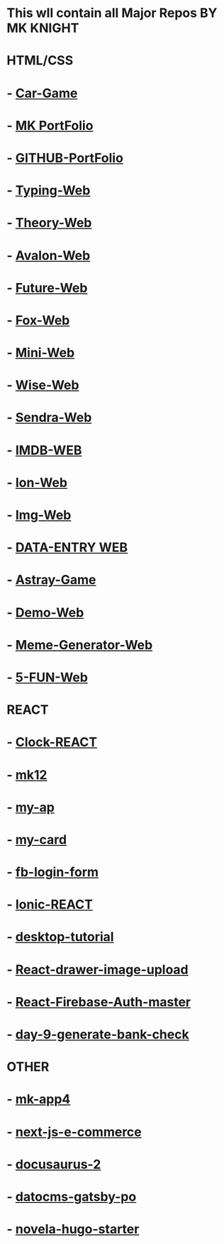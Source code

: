 # This wll contain all Major Repos BY MK KNIGHT
 
#               HTML/CSS

# - [Car-Game](https://github.com/mk-knight23/mk3)

# - [MK PortFolio](https://github.com/mk-knight23/mk-portfolio)

# - [GITHUB-PortFolio](https://github.com/mk-knight23/mk-knight23)

# - [Typing-Web](https://github.com/mk-knight23/typing12)

# - [Theory-Web](https://github.com/mk-knight23/theory)

# - [Avalon-Web](https://github.com/mk-knight23/avalon)

# - [Future-Web](https://github.com/mk-knight23/future)

# - [Fox-Web](https://github.com/mk-knight23/fox)

# - [Mini-Web](https://github.com/mk-knight23/minipic)

# - [Wise-Web](https://github.com/mk-knight23/wise)

# - [Sendra-Web](https://github.com/mk-knight23/sendra)

# - [IMDB-WEB](https://github.com/mk-knight23/imdbApi)

# - [Ion-Web](https://github.com/mk-knight23/mk-courses)

# - [Img-Web](https://github.com/mk-knight23/upload-img-fire)

# - [DATA-ENTRY WEB](https://github.com/mk-knight23/DATA-ENTRY)

# - [Astray-Game](https://github.com/mk-knight23/Astray-master)

# - [Demo-Web](https://github.com/mk-knight23/mydemo)

# - [Meme-Generator-Web](https://github.com/mk-knight23/meme-generator)

# - [5-FUN-Web](https://github.com/mk-knight23/5-FUN)


#               REACT

# - [Clock-REACT](https://github.com/mk-knight23/clock)

# - [mk12](https://github.com/mk-knight23/mk12)

# - [my-ap](https://github.com/mk-knight23/my-ap)

# - [my-card](https://github.com/mk-knight23/my-card)

# - [fb-login-form](https://github.com/mk-knight23/fb-login-form)

# - [Ionic-REACT](https://github.com/mk-knight23/ionic-react)

# - [desktop-tutorial](https://github.com/mk-knight23/desktop-tutorial)

# - [React-drawer-image-upload](https://github.com/mk-knight23/react-drawer-image-upload)

# - [React-Firebase-Auth-master](https://github.com/mk-knight23/React-Firebase-Auth-master)

# - [day-9-generate-bank-check](https://github.com/mk-knight23/day-9-generate-bank-check)


#               OTHER

# - [mk-app4](https://github.com/mk-knight23/mk-app4)

# - [next-js-e-commerce](https://github.com/mk-knight23/next-js-e-commerce)

# - [docusaurus-2](https://github.com/mk-knight23/docusaurus-2)

# - [datocms-gatsby-po](https://github.com/mk-knight23/datocms-gatsby-po)

# - [novela-hugo-starter](https://github.com/mk-knight23/novela-hugo-starter)
